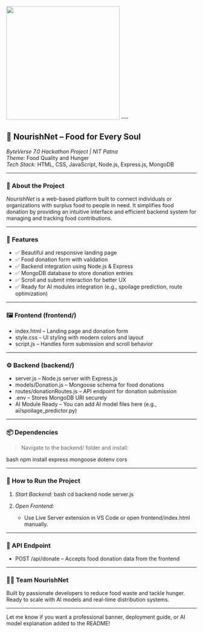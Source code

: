 
<img src="https://github.com/user-attachments/assets/92d3e681-b298-4da5-ae11-5ef26935771c" height=300/>
---

## 🌾 NourishNet – Food for Every Soul

*ByteVerse 7.0 Hackathon Project | NIT Patna*  
*Theme:* Food Quality and Hunger  
*Tech Stack:* HTML, CSS, JavaScript, Node.js, Express.js, MongoDB

---

### 🔗 About the Project

*NourishNet* is a web-based platform built to connect individuals or organizations with surplus food to people in need. It simplifies food donation by providing an intuitive interface and efficient backend system for managing and tracking food contributions.

---

### 🧩 Features

- ✅ Beautiful and responsive landing page
- ✅ Food donation form with validation
- ✅ Backend integration using Node.js & Express
- ✅ MongoDB database to store donation entries
- ✅ Scroll and submit interaction for better UX
- ✅ Ready for AI modules integration (e.g., spoilage prediction, route optimization)

---

### 🖼 Frontend (frontend/)

- index.html – Landing page and donation form  
- style.css – UI styling with modern colors and layout  
- script.js – Handles form submission and scroll behavior  

---

### ⚙ Backend (backend/)

- server.js – Node.js server with Express.js  
- models/Donation.js – Mongoose schema for food donations  
- routes/donationRoutes.js – API endpoint for donation submission  
- .env – Stores MongoDB URI securely  
- AI Module Ready – You can add AI model files here (e.g., ai/spoilage_predictor.py)

---

### 📦 Dependencies

> Navigate to the backend/ folder and install:

bash
npm install express mongoose dotenv cors


---

### 🚀 How to Run the Project

1. *Start Backend:*
   bash
   cd backend
   node server.js
   

2. *Open Frontend:*
   - Use Live Server extension in VS Code or open frontend/index.html manually.

---

### 📡 API Endpoint

- POST /api/donate – Accepts food donation data from the frontend

---

### 👨‍💻 Team NourishNet

Built by passionate developers to reduce food waste and tackle hunger.  
Ready to scale with AI models and real-time distribution systems.

---

Let me know if you want a professional banner, deployment guide, or AI model explanation added to the README!

